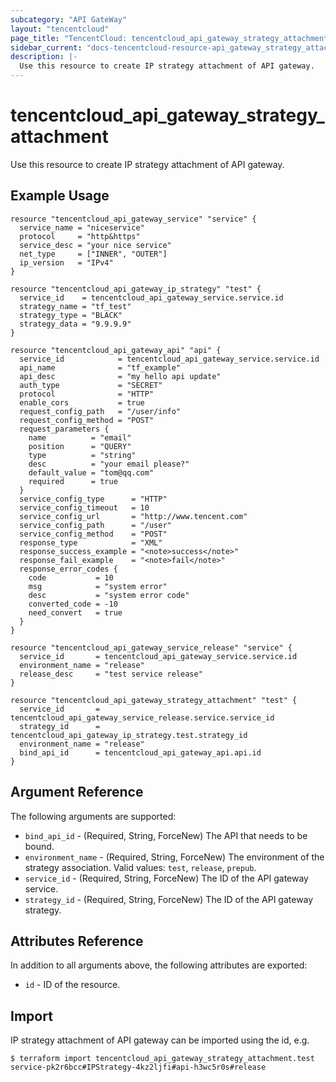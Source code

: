 ```yaml
---
subcategory: "API GateWay"
layout: "tencentcloud"
page_title: "TencentCloud: tencentcloud_api_gateway_strategy_attachment"
sidebar_current: "docs-tencentcloud-resource-api_gateway_strategy_attachment"
description: |-
  Use this resource to create IP strategy attachment of API gateway.
---
```


# tencentcloud_api_gateway_strategy_attachment

Use this resource to create IP strategy attachment of API gateway.

## Example Usage

```hcl
resource "tencentcloud_api_gateway_service" "service" {
  service_name = "niceservice"
  protocol     = "http&https"
  service_desc = "your nice service"
  net_type     = ["INNER", "OUTER"]
  ip_version   = "IPv4"
}

resource "tencentcloud_api_gateway_ip_strategy" "test" {
  service_id    = tencentcloud_api_gateway_service.service.id
  strategy_name = "tf_test"
  strategy_type = "BLACK"
  strategy_data = "9.9.9.9"
}

resource "tencentcloud_api_gateway_api" "api" {
  service_id            = tencentcloud_api_gateway_service.service.id
  api_name              = "tf_example"
  api_desc              = "my hello api update"
  auth_type             = "SECRET"
  protocol              = "HTTP"
  enable_cors           = true
  request_config_path   = "/user/info"
  request_config_method = "POST"
  request_parameters {
    name          = "email"
    position      = "QUERY"
    type          = "string"
    desc          = "your email please?"
    default_value = "tom@qq.com"
    required      = true
  }
  service_config_type      = "HTTP"
  service_config_timeout   = 10
  service_config_url       = "http://www.tencent.com"
  service_config_path      = "/user"
  service_config_method    = "POST"
  response_type            = "XML"
  response_success_example = "<note>success</note>"
  response_fail_example    = "<note>fail</note>"
  response_error_codes {
    code           = 10
    msg            = "system error"
    desc           = "system error code"
    converted_code = -10
    need_convert   = true
  }
}

resource "tencentcloud_api_gateway_service_release" "service" {
  service_id       = tencentcloud_api_gateway_service.service.id
  environment_name = "release"
  release_desc     = "test service release"
}

resource "tencentcloud_api_gateway_strategy_attachment" "test" {
  service_id       = tencentcloud_api_gateway_service_release.service.service_id
  strategy_id      = tencentcloud_api_gateway_ip_strategy.test.strategy_id
  environment_name = "release"
  bind_api_id      = tencentcloud_api_gateway_api.api.id
}
```

## Argument Reference

The following arguments are supported:

* `bind_api_id` - (Required, String, ForceNew) The API that needs to be bound.
* `environment_name` - (Required, String, ForceNew) The environment of the strategy association. Valid values: `test`, `release`, `prepub`.
* `service_id` - (Required, String, ForceNew) The ID of the API gateway service.
* `strategy_id` - (Required, String, ForceNew) The ID of the API gateway strategy.

## Attributes Reference

In addition to all arguments above, the following attributes are exported:

* `id` - ID of the resource.



## Import

IP strategy attachment of API gateway can be imported using the id, e.g.

```
$ terraform import tencentcloud_api_gateway_strategy_attachment.test service-pk2r6bcc#IPStrategy-4kz2ljfi#api-h3wc5r0s#release
```

